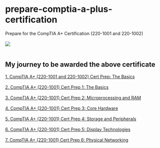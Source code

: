 # prepare-comptia-a-plus-certification
Prepare for the CompTIA A+ Certification (220-1001 and 220-1002)
<br />
<br />
<img src="CertificateOfCompletion.png"/>
<br />
<br />
## My journey to be awarded the above certificate
[1. CompTIA A+ (220-1001 and 220-1002) Cert Prep: The Basics](https://github.com/TrungNhanNguyenHuu/prepare-comptia-a-plus-certification/tree/main/comptia-a-plus-220-1001-cert-prep-0)
<br />
<br />
[2. CompTIA A+ (220-1001) Cert Prep 1: The Basics](https://github.com/TrungNhanNguyenHuu/prepare-comptia-a-plus-certification/tree/main/comptia-a-plus-220-1001-cert-prep-1)
<br />
<br />
[3. CompTIA A+ (220-1001) Cert Prep 2: Microprocessing and RAM](https://github.com/TrungNhanNguyenHuu/prepare-comptia-a-plus-certification/tree/main/comptia-a-plus-220-1001-cert-prep-2)
<br />
<br />
[4. CompTIA A+ (220-1001) Cert Prep 3: Core Hardware](https://github.com/TrungNhanNguyenHuu/prepare-comptia-a-plus-certification/tree/main/comptia-a-plus-220-1001-cert-prep-3)
<br />
<br />
[5. CompTIA A+ (220-1001) Cert Prep 4: Storage and Peripherals](https://github.com/TrungNhanNguyenHuu/prepare-comptia-a-plus-certification/tree/main/comptia-a-plus-220-1001-cert-prep-4)
<br />
<br />
[6. CompTIA A+ (220-1001) Cert Prep 5: Display Technologies](https://github.com/TrungNhanNguyenHuu/prepare-comptia-a-plus-certification/tree/main/comptia-a-plus-220-1001-cert-prep-5)
<br />
<br />
[7. CompTIA A+ (220-1001) Cert Prep 6: Physical Networking](https://github.com/TrungNhanNguyenHuu/prepare-comptia-a-plus-certification/tree/main/comptia-a-plus-220-1001-cert-prep-6)